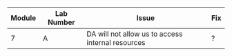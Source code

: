 Module | Lab Number | Issue | Fix
---|---|---|---
7 | A | DA will not allow us to access internal resources | ? 
